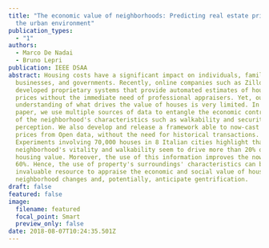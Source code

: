 ```yaml
---
title: "The economic value of neighborhoods: Predicting real estate prices from
  the urban environment"
publication_types:
  - "1"
authors:
  - Marco De Nadai
  - Bruno Lepri
publication: IEEE DSAA
abstract: Housing costs have a significant impact on individuals, families,
  businesses, and governments. Recently, online companies such as Zillow have
  developed proprietary systems that provide automated estimates of housing
  prices without the immediate need of professional appraisers. Yet, our
  understanding of what drives the value of houses is very limited. In this
  paper, we use multiple sources of data to entangle the economic contribution
  of the neighborhood's characteristics such as walkability and security
  perception. We also develop and release a framework able to now-cast housing
  prices from Open data, without the need for historical transactions.
  Experiments involving 70,000 houses in 8 Italian cities highlight that the
  neighborhood's vitality and walkability seem to drive more than 20% of the
  housing value. Moreover, the use of this information improves the nowcast by
  60%. Hence, the use of property's surroundings' characteristics can be an
  invaluable resource to appraise the economic and social value of houses after
  neighborhood changes and, potentially, anticipate gentrification.
draft: false
featured: false
image:
  filename: featured
  focal_point: Smart
  preview_only: false
date: 2018-08-07T10:24:35.501Z
---
```


